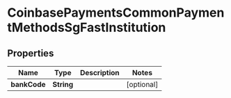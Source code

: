 
# CoinbasePaymentsCommonPaymentMethodsSgFastInstitution

## Properties
Name | Type | Description | Notes
------------ | ------------- | ------------- | -------------
**bankCode** | **String** |  |  [optional]



